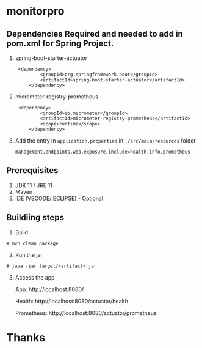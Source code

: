 # monitorpro

## Dependencies Required and needed to add in pom.xml for Spring Project.
1. spring-boot-starter-actuator
   ```
   	<dependency>
			<groupId>org.springframework.boot</groupId>
			<artifactId>spring-boot-starter-actuator</artifactId>
		</dependency>
   ```

2. micrometer-registry-prometheus
   ```
   	<dependency>
			<groupId>io.micrometer</groupId>
			<artifactId>micrometer-registry-prometheus</artifactId>
			<scope>runtime</scope>
		</dependency>
   ```
3. Add the entry in `application.properties` in `./src/main/resources` folder
   ```
   management.endpoints.web.exposure.include=health,info,prometheus
   ```

## Prerequisites
1. JDK 11 / JRE 11
2. Maven
3. IDE (VSCODE/ ECLIPSE) - Optional

## Buildiing steps

1. Build
```
# mvn clean package
```

2. Run the jar
```
# java -jar target/<artifact>.jar
```

3. Access the app

   App: http://localhost:8080/
   
   Health: http://localhost:8080/actuator/health
   
   Prometheus: http://localhost:8080/actuator/prometheus

# Thanks 

